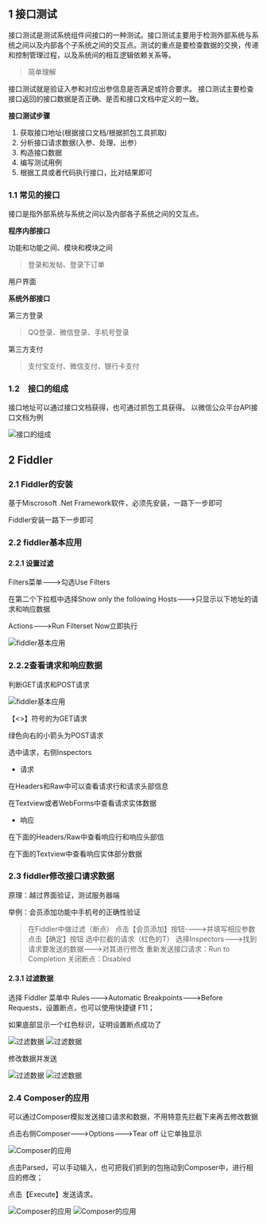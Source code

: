 ## 1 接口测试

接口测试是测试系统组件间接口的一种测试。接口测试主要用于检测外部系统与系统之间以及内部各个子系统之间的交互点。测试的重点是要检查数据的交换，传递和控制管理过程，以及系统间的相互逻辑依赖关系等。

>简单理解

接口测试就是验证入参和对应出参信息是否满足或符合要求。
接口测试主要检查接口返回的接口数据是否正确、是否和接口文档中定义的一致。

**接口测试步骤**

1. 获取接口地址(根据接口文档/根据抓包工具抓取)
2. 分析接口请求数据(入参、处理、出参）
3. 构造接口数据
4. 编写测试用例
5. 根据工具或者代码执行接口，比对结果即可



### 1.1 常见的接口

接口是指外部系统与系统之间以及内部各子系统之间的交互点。

**程序内部接口**

功能和功能之间、模块和模块之间

>登录和发帖、登录下订单

用户界面

**系统外部接口**

第三方登录
>QQ登录、微信登录、手机号登录

第三方支付
>支付宝支付、微信支付、银行卡支付


### 1.2　接口的组成

接口地址可以通过接口文档获得，也可通过抓包工具获得。
以微信公众平台API接口文档为例

![接口的组成](/images/37.png)

## 2 Fiddler

### 2.1 Fiddler的安装

基于Miscrosoft .Net Framework软件，必须先安装，一路下一步即可

Fiddler安装一路下一步即可
 
### 2.2 fiddler基本应用

#### 2.2.1 设置过滤
Filters菜单--->勾选Use Filters

在第二个下拉框中选择Show only the following Hosts--->只显示以下地址的请求和响应数据

Actions--->Run Filterset Now立即执行

![fiddler基本应用](/images/38.png)

### 2.2.2查看请求和响应数据

判断GET请求和POST请求

![fiddler基本应用](/images/39.png)

【<>】符号的为GET请求

绿色向右的小箭头为POST请求

选中请求，右侧Inspectors

- 请求

在Headers和Raw中可以查看请求行和请求头部信息

在Textview或者WebForms中查看请求实体数据

- 响应

在下面的Headers/Raw中查看响应行和响应头部信

在下面的Textview中查看响应实体部分数据


### 2.3 fiddler修改接口请求数据

原理：越过界面验证，测试服务器端

举例：会员添加功能中手机号的正确性验证

>在Fiddler中做过滤（断点）
点击【会员添加】按钮---->并填写相应参数
点击【确定】按钮
选中拦截的请求（红色的T）
选择Inspectors--->找到请求要发送的数据--->对其进行修改
重新发送接口请求：Run to Completion
关闭断点：Disabled

#### 2.3.1 过滤数据

选择 Fiddler 菜单中 Rules--->Automatic Breakpoints--->Before
Requests，设置断点，也可以使用快捷键 F11；

如果底部显示一个红色标识，证明设置断点成功了

![过滤数据](/images/40.png)
![过滤数据](/images/41.png)

修改数据并发送

![过滤数据](/images/42.png)
![过滤数据](/images/43.png)

### 2.4 Composer的应用

可以通过Composer模拟发送接口请求和数据，不用特意先拦截下来再去修改数据

点击右侧Composer--->Options--->Tear off 让它单独显示

![Composer的应用](/images/44.png)

点击Parsed，可以手动输入，也可把我们抓到的包拖动到Composer中，进行相应的修改；

点击【Execute】发送请求。

![Composer的应用](/images/45.png)
![Composer的应用](/images/46.png)
